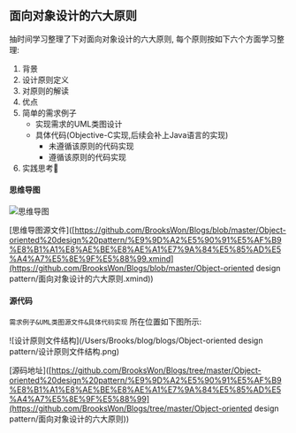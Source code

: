 ## 面向对象设计的六大原则

抽时间学习整理了下对面向对象设计的六大原则, 每个原则按如下六个方面学习整理:

1. 背景
2. 设计原则定义
3. 对原则的解读
4. 优点
5. 简单的需求例子
   - 实现需求的UML类图设计
   - 具体代码(Objective-C实现,后续会补上Java语言的实现)
     - 未遵循该原则的代码实现
     - 遵循该原则的代码实现
6. 实践思考🤔

#### 思维导图

![思维导图]([https://github.com/BrooksWon/Blogs/blob/master/Object-oriented%20design%20pattern/%E9%9D%A2%E5%90%91%E5%AF%B9%E8%B1%A1%E8%AE%BE%E8%AE%A1%E7%9A%84%E5%85%AD%E5%A4%A7%E5%8E%9F%E5%88%99/OOD%E7%9A%84%E5%85%AD%E5%A4%A7%E5%8E%9F%E5%88%99.png])

[思维导图源文件]([https://github.com/BrooksWon/Blogs/blob/master/Object-oriented%20design%20pattern/%E9%9D%A2%E5%90%91%E5%AF%B9%E8%B1%A1%E8%AE%BE%E8%AE%A1%E7%9A%84%E5%85%AD%E5%A4%A7%E5%8E%9F%E5%88%99.xmind](https://github.com/BrooksWon/Blogs/blob/master/Object-oriented design pattern/面向对象设计的六大原则.xmind))

#### 源代码

`需求例子&UML类图源文件&具体代码实现` 所在位置如下图所示:

![设计原则文件结构](/Users/Brooks/blog/blogs/Object-oriented design pattern/设计原则文件结构.png)

[源码地址]([https://github.com/BrooksWon/Blogs/tree/master/Object-oriented%20design%20pattern/%E9%9D%A2%E5%90%91%E5%AF%B9%E8%B1%A1%E8%AE%BE%E8%AE%A1%E7%9A%84%E5%85%AD%E5%A4%A7%E5%8E%9F%E5%88%99](https://github.com/BrooksWon/Blogs/tree/master/Object-oriented design pattern/面向对象设计的六大原则))
